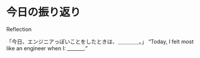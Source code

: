 # 今日の振り返り
Reflection

「今日、エンジニアっぽいことをしたときは、＿＿＿＿。」
“Today, I felt most like an engineer when I: _______.”
